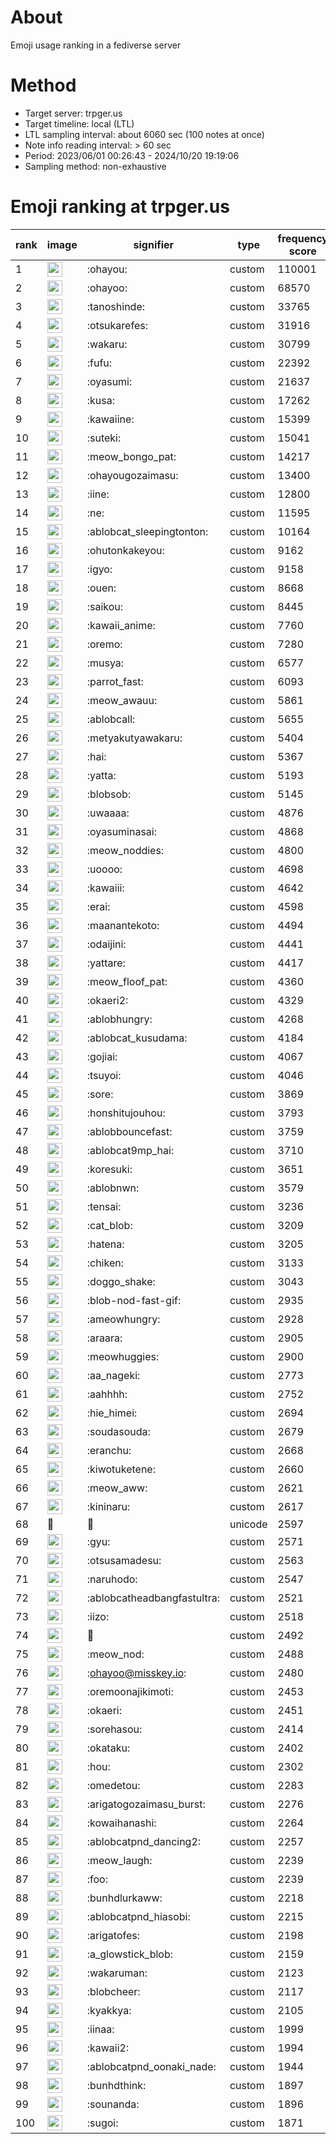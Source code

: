 # About
Emoji usage ranking in a fediverse server

# Method
- Target server: trpger.us
- Target timeline: local (LTL)
- LTL sampling interval: about 6060 sec (100 notes at once)
- Note info reading interval: > 60 sec
- Period: 2023/06/01 00:26:43 - 2024/10/20 19:19:06 
- Sampling method: non-exhaustive

# Emoji ranking at trpger.us

|rank|image|signifier|type|frequency score|
|----|----|----|----|----|
|1|<img height="24" src="https://trpger.us/emoji/ohayou.webp">|:ohayou:|custom|110001|
|2|<img height="24" src="https://trpger.us/emoji/ohayoo.webp">|:ohayoo:|custom|68570|
|3|<img height="24" src="https://trpger.us/emoji/tanoshinde.webp">|:tanoshinde:|custom|33765|
|4|<img height="24" src="https://trpger.us/emoji/otsukarefes.webp">|:otsukarefes:|custom|31916|
|5|<img height="24" src="https://trpger.us/emoji/wakaru.webp">|:wakaru:|custom|30799|
|6|<img height="24" src="https://trpger.us/emoji/fufu.webp">|:fufu:|custom|22392|
|7|<img height="24" src="https://trpger.us/emoji/oyasumi.webp">|:oyasumi:|custom|21637|
|8|<img height="24" src="https://trpger.us/emoji/kusa.webp">|:kusa:|custom|17262|
|9|<img height="24" src="https://trpger.us/emoji/kawaiine.webp">|:kawaiine:|custom|15399|
|10|<img height="24" src="https://trpger.us/emoji/suteki.webp">|:suteki:|custom|15041|
|11|<img height="24" src="https://trpger.us/emoji/meow_bongo_pat.webp">|:meow_bongo_pat:|custom|14217|
|12|<img height="24" src="https://trpger.us/emoji/ohayougozaimasu.webp">|:ohayougozaimasu:|custom|13400|
|13|<img height="24" src="https://trpger.us/emoji/iine.webp">|:iine:|custom|12800|
|14|<img height="24" src="https://trpger.us/emoji/ne.webp">|:ne:|custom|11595|
|15|<img height="24" src="https://trpger.us/emoji/ablobcat_sleepingtonton.webp">|:ablobcat_sleepingtonton:|custom|10164|
|16|<img height="24" src="https://trpger.us/emoji/ohutonkakeyou.webp">|:ohutonkakeyou:|custom|9162|
|17|<img height="24" src="https://trpger.us/emoji/igyo.webp">|:igyo:|custom|9158|
|18|<img height="24" src="https://trpger.us/emoji/ouen.webp">|:ouen:|custom|8668|
|19|<img height="24" src="https://trpger.us/emoji/saikou.webp">|:saikou:|custom|8445|
|20|<img height="24" src="https://trpger.us/emoji/kawaii_anime.webp">|:kawaii_anime:|custom|7760|
|21|<img height="24" src="https://trpger.us/emoji/oremo.webp">|:oremo:|custom|7280|
|22|<img height="24" src="https://trpger.us/emoji/musya.webp">|:musya:|custom|6577|
|23|<img height="24" src="https://trpger.us/emoji/parrot_fast.webp">|:parrot_fast:|custom|6093|
|24|<img height="24" src="https://trpger.us/emoji/meow_awauu.webp">|:meow_awauu:|custom|5861|
|25|<img height="24" src="https://trpger.us/emoji/ablobcall.webp">|:ablobcall:|custom|5655|
|26|<img height="24" src="https://trpger.us/emoji/metyakutyawakaru.webp">|:metyakutyawakaru:|custom|5404|
|27|<img height="24" src="https://trpger.us/emoji/hai.webp">|:hai:|custom|5367|
|28|<img height="24" src="https://trpger.us/emoji/yatta.webp">|:yatta:|custom|5193|
|29|<img height="24" src="https://trpger.us/emoji/blobsob.webp">|:blobsob:|custom|5145|
|30|<img height="24" src="https://trpger.us/emoji/uwaaaa.webp">|:uwaaaa:|custom|4876|
|31|<img height="24" src="https://trpger.us/emoji/oyasuminasai.webp">|:oyasuminasai:|custom|4868|
|32|<img height="24" src="https://trpger.us/emoji/meow_noddies.webp">|:meow_noddies:|custom|4800|
|33|<img height="24" src="https://trpger.us/emoji/uoooo.webp">|:uoooo:|custom|4698|
|34|<img height="24" src="https://trpger.us/emoji/kawaiii.webp">|:kawaiii:|custom|4642|
|35|<img height="24" src="https://trpger.us/emoji/erai.webp">|:erai:|custom|4598|
|36|<img height="24" src="https://trpger.us/emoji/maanantekoto.webp">|:maanantekoto:|custom|4494|
|37|<img height="24" src="https://trpger.us/emoji/odaijini.webp">|:odaijini:|custom|4441|
|38|<img height="24" src="https://trpger.us/emoji/yattare.webp">|:yattare:|custom|4417|
|39|<img height="24" src="https://trpger.us/emoji/meow_floof_pat.webp">|:meow_floof_pat:|custom|4360|
|40|<img height="24" src="https://trpger.us/emoji/okaeri2.webp">|:okaeri2:|custom|4329|
|41|<img height="24" src="https://trpger.us/emoji/ablobhungry.webp">|:ablobhungry:|custom|4268|
|42|<img height="24" src="https://trpger.us/emoji/ablobcat_kusudama.webp">|:ablobcat_kusudama:|custom|4184|
|43|<img height="24" src="https://trpger.us/emoji/gojiai.webp">|:gojiai:|custom|4067|
|44|<img height="24" src="https://trpger.us/emoji/tsuyoi.webp">|:tsuyoi:|custom|4046|
|45|<img height="24" src="https://trpger.us/emoji/sore.webp">|:sore:|custom|3869|
|46|<img height="24" src="https://trpger.us/emoji/honshitujouhou.webp">|:honshitujouhou:|custom|3793|
|47|<img height="24" src="https://trpger.us/emoji/ablobbouncefast.webp">|:ablobbouncefast:|custom|3759|
|48|<img height="24" src="https://trpger.us/emoji/ablobcat9mp_hai.webp">|:ablobcat9mp_hai:|custom|3710|
|49|<img height="24" src="https://trpger.us/emoji/koresuki.webp">|:koresuki:|custom|3651|
|50|<img height="24" src="https://trpger.us/emoji/ablobnwn.webp">|:ablobnwn:|custom|3579|
|51|<img height="24" src="https://trpger.us/emoji/tensai.webp">|:tensai:|custom|3236|
|52|<img height="24" src="https://trpger.us/emoji/cat_blob.webp">|:cat_blob:|custom|3209|
|53|<img height="24" src="https://trpger.us/emoji/hatena.webp">|:hatena:|custom|3205|
|54|<img height="24" src="https://trpger.us/emoji/chiken.webp">|:chiken:|custom|3133|
|55|<img height="24" src="https://trpger.us/emoji/doggo_shake.webp">|:doggo_shake:|custom|3043|
|56|<img height="24" src="https://trpger.us/emoji/blob-nod-fast-gif.webp">|:blob-nod-fast-gif:|custom|2935|
|57|<img height="24" src="https://trpger.us/emoji/ameowhungry.webp">|:ameowhungry:|custom|2928|
|58|<img height="24" src="https://trpger.us/emoji/araara.webp">|:araara:|custom|2905|
|59|<img height="24" src="https://trpger.us/emoji/meowhuggies.webp">|:meowhuggies:|custom|2900|
|60|<img height="24" src="https://trpger.us/emoji/aa_nageki.webp">|:aa_nageki:|custom|2773|
|61|<img height="24" src="https://trpger.us/emoji/aahhhh.webp">|:aahhhh:|custom|2752|
|62|<img height="24" src="https://trpger.us/emoji/hie_himei.webp">|:hie_himei:|custom|2694|
|63|<img height="24" src="https://trpger.us/emoji/soudasouda.webp">|:soudasouda:|custom|2679|
|64|<img height="24" src="https://trpger.us/emoji/eranchu.webp">|:eranchu:|custom|2668|
|65|<img height="24" src="https://trpger.us/emoji/kiwotuketene.webp">|:kiwotuketene:|custom|2660|
|66|<img height="24" src="https://trpger.us/emoji/meow_aww.webp">|:meow_aww:|custom|2621|
|67|<img height="24" src="https://trpger.us/emoji/kininaru.webp">|:kininaru:|custom|2617|
|68|🍮|🍮|unicode|2597|
|69|<img height="24" src="https://trpger.us/emoji/gyu.webp">|:gyu:|custom|2571|
|70|<img height="24" src="https://trpger.us/emoji/otsusamadesu.webp">|:otsusamadesu:|custom|2563|
|71|<img height="24" src="https://trpger.us/emoji/naruhodo.webp">|:naruhodo:|custom|2547|
|72|<img height="24" src="https://trpger.us/emoji/ablobcatheadbangfastultra.webp">|:ablobcatheadbangfastultra:|custom|2521|
|73|<img height="24" src="https://trpger.us/emoji/iizo.webp">|:iizo:|custom|2518|
|74|<img height="24" src="https://trpger.us/emoji/birthday.webp">|:birthday:|custom|2492|
|75|<img height="24" src="https://trpger.us/emoji/meow_nod.webp">|:meow_nod:|custom|2488|
|76|<img height="24" src="https://trpger.us/emoji/ohayoo.webp">|:ohayoo@misskey.io:|custom|2480|
|77|<img height="24" src="https://trpger.us/emoji/oremoonajikimoti.webp">|:oremoonajikimoti:|custom|2453|
|78|<img height="24" src="https://trpger.us/emoji/okaeri.webp">|:okaeri:|custom|2451|
|79|<img height="24" src="https://trpger.us/emoji/sorehasou.webp">|:sorehasou:|custom|2414|
|80|<img height="24" src="https://trpger.us/emoji/okataku.webp">|:okataku:|custom|2402|
|81|<img height="24" src="https://trpger.us/emoji/hou.webp">|:hou:|custom|2302|
|82|<img height="24" src="https://trpger.us/emoji/omedetou.webp">|:omedetou:|custom|2283|
|83|<img height="24" src="https://trpger.us/emoji/arigatogozaimasu_burst.webp">|:arigatogozaimasu_burst:|custom|2276|
|84|<img height="24" src="https://trpger.us/emoji/kowaihanashi.webp">|:kowaihanashi:|custom|2264|
|85|<img height="24" src="https://trpger.us/emoji/ablobcatpnd_dancing2.webp">|:ablobcatpnd_dancing2:|custom|2257|
|86|<img height="24" src="https://trpger.us/emoji/meow_laugh.webp">|:meow_laugh:|custom|2239|
|87|<img height="24" src="https://trpger.us/emoji/foo.webp">|:foo:|custom|2239|
|88|<img height="24" src="https://trpger.us/emoji/bunhdlurkaww.webp">|:bunhdlurkaww:|custom|2218|
|89|<img height="24" src="https://trpger.us/emoji/ablobcatpnd_hiasobi.webp">|:ablobcatpnd_hiasobi:|custom|2215|
|90|<img height="24" src="https://trpger.us/emoji/arigatofes.webp">|:arigatofes:|custom|2198|
|91|<img height="24" src="https://trpger.us/emoji/a_glowstick_blob.webp">|:a_glowstick_blob:|custom|2159|
|92|<img height="24" src="https://trpger.us/emoji/wakaruman.webp">|:wakaruman:|custom|2123|
|93|<img height="24" src="https://trpger.us/emoji/blobcheer.webp">|:blobcheer:|custom|2117|
|94|<img height="24" src="https://trpger.us/emoji/kyakkya.webp">|:kyakkya:|custom|2105|
|95|<img height="24" src="https://trpger.us/emoji/iinaa.webp">|:iinaa:|custom|1999|
|96|<img height="24" src="https://trpger.us/emoji/kawaii2.webp">|:kawaii2:|custom|1994|
|97|<img height="24" src="https://trpger.us/emoji/ablobcatpnd_oonaki_nade.webp">|:ablobcatpnd_oonaki_nade:|custom|1944|
|98|<img height="24" src="https://trpger.us/emoji/bunhdthink.webp">|:bunhdthink:|custom|1897|
|99|<img height="24" src="https://trpger.us/emoji/sounanda.webp">|:sounanda:|custom|1896|
|100|<img height="24" src="https://trpger.us/emoji/sugoi.webp">|:sugoi:|custom|1871|
